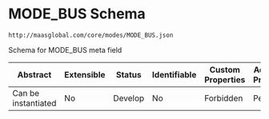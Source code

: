 # MODE_BUS Schema

```
http://maasglobal.com/core/modes/MODE_BUS.json
```

Schema for MODE_BUS meta field

| Abstract            | Extensible | Status  | Identifiable | Custom Properties | Additional Properties | Defined In                                |
| ------------------- | ---------- | ------- | ------------ | ----------------- | --------------------- | ----------------------------------------- |
| Can be instantiated | No         | Develop | No           | Forbidden         | Permitted             | [core/modes/MODE_BUS.json](MODE_BUS.json) |
